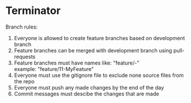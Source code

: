 # Terminator

Branch rules:<br>

1. Everyone is allowed to create feature branches based on development branch<br>
2. Feature branches can be merged with development branch using pull-requests<br>
3. Feature branches must have names like: "feature/<feature number>-<feature name>"<br>
   example: "feature/11-MyFeature"<br>
4. Everyone must use the gitignore file to exclude none source files from the repo<br>
5. Everyone must push any made changes by the end of the day<br>
6. Commit messages must descibe the changes that are made<br>
